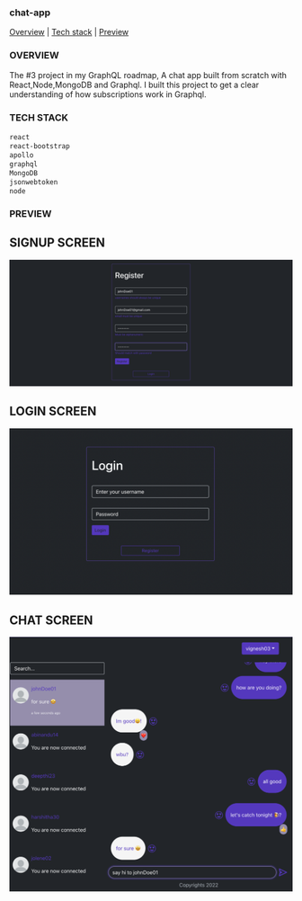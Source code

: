 ### chat-app

<div>
<a href="#overview">Overview</a> | <a href="#tech_stack">Tech stack</a> | <a href="#preview">Preview</a>
</div>

### OVERVIEW

<div id="overview"></div>
The #3 project in my GraphQL roadmap, A chat app built from scratch with React,Node,MongoDB and Graphql.
I built this project to get a clear understanding of how subscriptions work in Graphql.

### TECH STACK

<div id="tech_stack"></div>

```
react
react-bootstrap
apollo
graphql
MongoDB
jsonwebtoken
node

```

### PREVIEW

<div id="preview"></div>

## SIGNUP SCREEN

<img src="./preview/signup.png">

## LOGIN SCREEN

<img src="./preview/login.png">

## CHAT SCREEN

<img src="./preview/chat.png">

